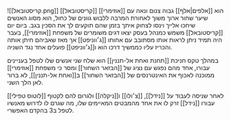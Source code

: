 ![[קריסטובאל.png]]
[[קריסטובאל]] [[אוזימרי]] הוא [[אלפים|אלף]] גבוה צנום ונאה עם שיער שחור ארוך משוך לאחורת המרבה ללבוש גוונים של כחול, הוא מסוג האנשים שיחכו אלייך וינסו לצחוק איתך בזמן שהם תוקעים לך את הסכין בגב.
ביום יום [[קריסטובאל]] משמש כמנהל בעסק יצאו דגים משומרים של משפחת [[אוזימרי]], בעבר היה תמיד ניתן לראות אותו מסתובב עם אחותו [[ג׳ווניפט]] אך מאז שאביהם חיתן אותה והכריז עליו כממשיך דרכו הוא ו[[ג׳ווניפט]] פועלים אחד נגד השניה.

במהלך טקס חניכת [[תחנת ואחת אל-תננין]] הוא שלח שני אנשים שלו לטפל בעניינים עבורו, אחד מהם נפגש עם נציג של [[הבזאר השחור]] ומסר כי משפחת [[אוזימרי]] ממוכנה לאכוף את האינטרנסים של [[הבזאר השחור]] ב[[ואחת אל-תננין]], לא ברור לאן הלך השני.

לאחר שניסה לעבוד על [[נידל]], [[צ׳ולו]] ו[[ניקלה]] ולגרום להם לקטוף [[לוטוס טפילי]] עבורו [[נידל]] זרק לו את אחד מהמבטים המאיימים שלו, מה שגרם לו לדרוש מאנשיו לטפל ב3 בהקדם האפשרי.
